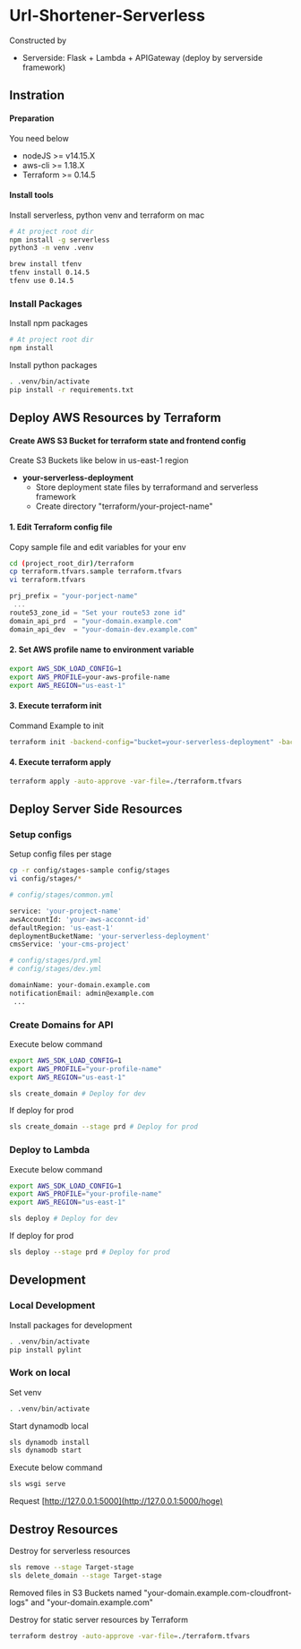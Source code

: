 # Url-Shortener-Serverless

Constructed by

* Serverside: Flask + Lambda + APIGateway (deploy by serverside framework)

## Instration

#### Preparation

You need below

* nodeJS >= v14.15.X
* aws-cli >= 1.18.X
* Terraform >= 0.14.5

#### Install tools

Install serverless, python venv and terraform on mac

```bash
# At project root dir
npm install -g serverless
python3 -m venv .venv

brew install tfenv
tfenv install 0.14.5
tfenv use 0.14.5
```

### Install Packages

Install npm packages

```bash
# At project root dir
npm install
```

Install python packages

```bash
. .venv/bin/activate
pip install -r requirements.txt
```

## Deploy AWS Resources by Terraform

#### Create AWS S3 Bucket for terraform state and frontend config

Create S3 Buckets like below in us-east-1 region

* __your-serverless-deployment__
    + Store deployment state files by terraformand and serverless framework
    + Create directory "terraform/your-project-name"

#### 1. Edit Terraform config file

Copy sample file and edit variables for your env

```bash
cd (project_root_dir)/terraform
cp terraform.tfvars.sample terraform.tfvars
vi terraform.tfvars
```

```terraform
prj_prefix = "your-porject-name"
 ...
route53_zone_id = "Set your route53 zone id"
domain_api_prd  = "your-domain.example.com"
domain_api_dev  = "your-domain-dev.example.com"
```

#### 2. Set AWS profile name to environment variable

```bash
export AWS_SDK_LOAD_CONFIG=1
export AWS_PROFILE=your-aws-profile-name
export AWS_REGION="us-east-1"
```

#### 3. Execute terraform init

Command Example to init

```bash
terraform init -backend-config="bucket=your-serverless-deployment" -backend-config="key=terraform/your-project/terraform.tfstate" -backend-config="region=us-east-1" -backend-config="profile=your-aws-profile-name"
```

#### 4. Execute terraform apply

```bash
terraform apply -auto-approve -var-file=./terraform.tfvars
```

## Deploy Server Side Resources

### Setup configs

Setup config files per stage

```bash
cp -r config/stages-sample config/stages
vi config/stages/*
```

```bash
# config/stages/common.yml

service: 'your-project-name'
awsAccountId: 'your-aws-acconnt-id'
defaultRegion: 'us-east-1'
deploymentBucketName: 'your-serverless-deployment'
cmsService: 'your-cms-project'
```

```bash
# config/stages/prd.yml
# config/stages/dev.yml

domainName: your-domain.example.com
notificationEmail: admin@example.com
 ...
```


### Create Domains for API

Execute below command

```bash
export AWS_SDK_LOAD_CONFIG=1
export AWS_PROFILE="your-profile-name"
export AWS_REGION="us-east-1"

sls create_domain # Deploy for dev
```

If deploy for prod

```bash
sls create_domain --stage prd # Deploy for prod
```

### Deploy to Lambda

Execute below command

```bash
export AWS_SDK_LOAD_CONFIG=1
export AWS_PROFILE="your-profile-name"
export AWS_REGION="us-east-1"

sls deploy # Deploy for dev
```

If deploy for prod

```bash
sls deploy --stage prd # Deploy for prod
```

## Development
### Local Development

Install packages for development

```bash
. .venv/bin/activate
pip install pylint
```

### Work on local

Set venv

```bash
. .venv/bin/activate
```

Start dynamodb local

```bash
sls dynamodb install
sls dynamodb start
```

Execute below command

```bash
sls wsgi serve
```

Request [http://127.0.0.1:5000](http://127.0.0.1:5000/hoge)


## Destroy Resources

Destroy for serverless resources

```bash
sls remove --stage Target-stage
sls delete_domain --stage Target-stage
```

Removed files in S3 Buckets named "your-domain.example.com-cloudfront-logs" and "your-domain.example.com" 

Destroy for static server resources by Terraform

```bash
terraform destroy -auto-approve -var-file=./terraform.tfvars
```

